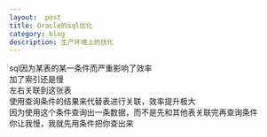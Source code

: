 ```yaml
---
layout:  post
title: Oracle的sql优化
category: blog
description: 生产环境上的优化
---
```




sql因为某表的某一条件而严重影响了效率  
加了索引还是慢  
左右关联到这张表  
使用查询条件的结果来代替表进行关联，效率提升极大  
因为使用这个条件查询出一条数据，而不是先和其他表关联完再查询条件  
你让我慢，我就先用条件把你查出来  
